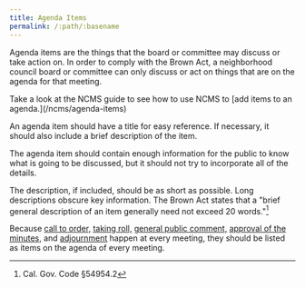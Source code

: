```yaml
---
title: Agenda Items
permalink: /:path/:basename
---
```


Agenda items are the things
that the board or committee
may discuss
or take action on.
In order to comply
with the Brown Act,
a neighborhood council board or committee
can only discuss or act
on things
that are on the agenda
for that meeting.

<aside class="callout" role="complementary" markdown="1">
Take a look
at the NCMS guide
to see how
to use NCMS
to [add items
to an agenda.](/ncms/agenda-items)
</aside>

An agenda item should have
a title for easy reference.
If necessary,
it should
also include
a brief description
of the item.

The agenda item should contain
enough information
for the public to know
what is going
to be discussed,
but it should not
try to incorporate
all of the details.

The description,
if included,
should be
as short
as possible.
Long descriptions
obscure key information.
The Brown Act states that
a "brief general description
of an item
generally need not
exceed 20 words."[^549542]

Because
[call to order,](/agendas/call-to-order)
[taking roll,](/agendas/roll-call)
[general public comment,](/agendas/general-public-comment)
[approval of the minutes,](/agendas/approval-of-minutes)
and [adjournment](/agendas/adjournment)
happen at every meeting,
they should be
listed as items
on the agenda
of every meeting.

[^549542]: Cal. Gov. Code §54954.2

